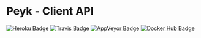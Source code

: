 # Peyk - Client API

[![Heroku Badge]](https://peyk-client.herokuapp.com)
[![Travis Badge]](https://travis-ci.org/Peyk/Peyk.Client)
[![AppVeyor Badge]](https://ci.appveyor.com/project/poulad/peyk-client)
[![Docker Hub Badge]](https://cloud.docker.com/repository/docker/peyk/client)

[Heroku Badge]: https://img.shields.io/badge/-demo-yellowgreen.svg?style=popout-square&logo=heroku&colorA=cccccc
[AppVeyor Badge]: https://img.shields.io/appveyor/ci/poulad/peyk-client/master.svg?style=popout-square&logo=appveyor
[Travis Badge]: https://img.shields.io/travis/Peyk/Peyk.Client/master.svg?style=popout-square&logo=travis
[Docker Hub Badge]: https://img.shields.io/docker/pulls/peyk/client.svg?style=popout-square&logo=docker